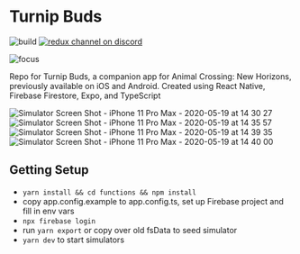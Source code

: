 # Turnip Buds

![build](https://github.com/DMcNamara/turnipBuds/workflows/Test/badge.svg)
[![redux channel on discord](https://img.shields.io/badge/discord-TurnipBuds-61DAFB.svg?style=flat-square)](https://discord.gg/3WTnPhs)

![focus](https://github.com/user-attachments/assets/de7df288-3508-41fb-8147-3c10426f172b)


Repo for Turnip Buds, a companion app for Animal Crossing: New Horizons, previously available on iOS and Android.
Created using React Native, Firebase Firestore, Expo, and TypeScript 

![Simulator Screen Shot - iPhone 11 Pro Max - 2020-05-19 at 14 30 27](https://github.com/user-attachments/assets/3a58b826-5442-45bb-9fac-550f63f079e4)
![Simulator Screen Shot - iPhone 11 Pro Max - 2020-05-19 at 14 35 57](https://github.com/user-attachments/assets/f6ce60ec-f9cc-4618-89a2-00967760c88a)
![Simulator Screen Shot - iPhone 11 Pro Max - 2020-05-19 at 14 39 35](https://github.com/user-attachments/assets/58f24206-fb13-44de-9809-9a79fc82c750)
![Simulator Screen Shot - iPhone 11 Pro Max - 2020-05-19 at 14 40 00](https://github.com/user-attachments/assets/10a1167a-1ec7-4c90-b223-b0c191484592)

## Getting Setup
- `yarn install && cd functions && npm install`
- copy app.config.example to app.config.ts, set up Firebase project and fill in env vars
- `npx firebase login`
- run `yarn export` or copy over old fsData to seed simulator
- `yarn dev` to start simulators

